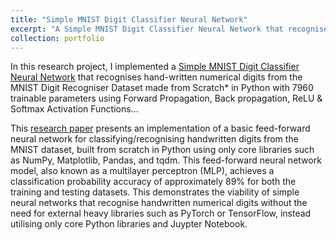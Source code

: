 ```yaml
---
title: "Simple MNIST Digit Classifier Neural Network"
excerpt: "A Simple MNIST Digit Classifier Neural Network that recognises hand-written numerical digits from the MNIST Digit Recogniser Dataset made from scratch* in Python with 7960 trainable parameters..."
collection: portfolio
---
```


In this research project, I implemented a [Simple MNIST Digit Classifier Neural Network](https://github.com/T-Kalv/Simple-MNIST-Digit-Classifier-Neural-Network/tree/main) that recognises hand-written numerical digits from the MNIST Digit Recogniser Dataset made from Scratch* in Python with 7960 trainable parameters using Forward Propagation, Back propagation, ReLU & Softmax Activation Functions...

This [research paper](https://github.com/T-Kalv/Simple-MNIST-Digit-Classifier-Neural-Network/blob/main/Research%20Paper/SimpleMNISTDigitClassifierNeuralNetworkPaper.pdf) presents an implementation of a basic feed-forward neural network for classifying/recognising handwritten digits from the MNIST dataset, built from scratch in Python using only core libraries such as NumPy, Matplotlib, Pandas, and tqdm. This feed-forward neural network model, also known as a multilayer perceptron (MLP), achieves a classification probability accuracy of approximately 89% for both the training and testing datasets. This demonstrates the viability of simple neural networks that recognise handwritten numerical digits without the need for external heavy libraries such as PyTorch or TensorFlow, instead utilising only core Python libraries and Juypter Notebook.